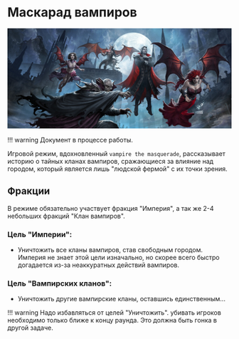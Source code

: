 # Маскарад вампиров

![vampires](vampires.jpg)

!!! warning
	Документ в процессе работы.

Игровой режим, вдохновленный `vampire the masquerade`, рассказывает историю о тайных кланах вампиров, сражающиеся за влияние над городом, который является лишь "людской фермой" с их точки зрения.

## Фракции
В режиме обязательно участвует фракция "Империя", а так же 2-4 небольших фракций "Клан вампиров". 

### Цель "Империи": 

- Уничтожить все кланы вампиров, став свободным городом. Империя не знает этой цели изначально, но скорее всего быстро догадается из-за неаккуратных действий вампиров.


### Цель "Вампирских кланов":

- Уничтожить другие вампирские кланы, оставшись единственным...

!!! warning
	Надо избавляться от целей "Уничтожить". убивать игроков необходимо только ближе к концу раунда. Это должна быть гонка в другой задаче.